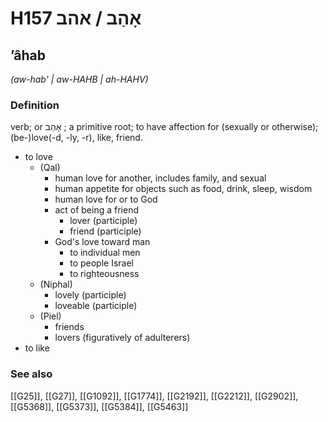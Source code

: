 # H157 אָהַב / אהב

## ʼâhab

_(aw-hab' | aw-HAHB | ah-HAHV)_

### Definition

verb; or אָהֵב ; a primitive root; to have affection for (sexually or otherwise); (be-)love(-d, -ly, -r), like, friend.

- to love
    - (Qal)
        - human love for another, includes family, and sexual
        - human appetite for objects such as food, drink, sleep, wisdom
        - human love for or to God
        - act of being a friend
            - lover (participle)
            - friend (participle)
        - God's love toward man
            - to individual men
            - to people Israel
            - to righteousness
    - (Niphal)
        - lovely (participle)
        - loveable (participle)
    - (Piel)
        - friends
        - lovers (figuratively of adulterers)
- to like
### See also

[[G25]], [[G27]], [[G1092]], [[G1774]], [[G2192]], [[G2212]], [[G2902]], [[G5368]], [[G5373]], [[G5384]], [[G5463]]

